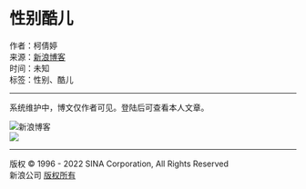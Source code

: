 # 性别酷儿

作者：柯倩婷  
来源：[新浪博客](http://blog.sina.com.cn/u/1572472157)  
时间：未知  
标签：性别、酷儿  

---

系统维护中，博文仅作者可见。登陆后可查看本人文章。

![新浪博客](//simg.sinajs.cn/blog7style/images/common/topbar/topbar_logo.gif)  
![](//simg.sinajs.cn/blog7style/images/common/loading.gif)  

---

版权 © 1996 - 2022 SINA Corporation, All Rights Reserved  
新浪公司 [版权所有](//www.sina.com.cn/intro/copyright.shtml)  
<!-- tcd_original_link https://blog.sina.com.cn/s/articlelist_1572472157_5_1.html -->
